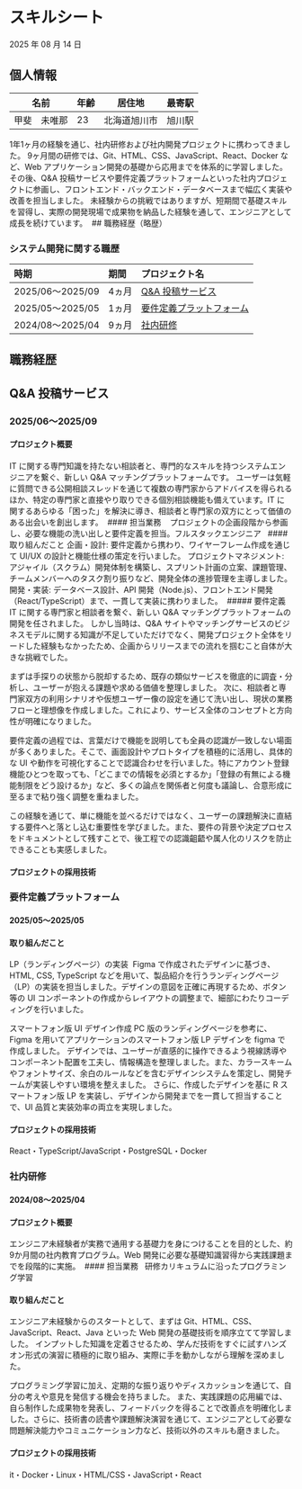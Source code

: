 # スキルシート

2025 年 08 月 14 日

## 個人情報


| 名前     | 年齢 | 居住地           | 最寄駅 |
|----------|------|------------------|--------|
| 甲斐　未唯那 | 23   | 北海道旭川市 | 旭川駅  |

1年1ヶ月の経験を通じ、社内研修および社内開発プロジェクトに携わってきました。
9ヶ月間の研修では、Git、HTML、CSS、JavaScript、React、Docker など、Web アプリケーション開発の基礎から応用までを体系的に学習しました。その後、Q&A 投稿サービスや要件定義プラットフォームといった社内プロジェクトに参画し、フロントエンド・バックエンド・データベースまで幅広く実装や改善を担当しました。
未経験からの挑戦ではありますが、短期間で基礎スキルを習得し、実際の開発現場で成果物を納品した経験を通して、エンジニアとして成長を続けています。
 ## 職務経歴（略歴）
 
 ### システム開発に関する職歴
 
 | 時期 | 期間 | プロジェクト名 |
 |:--------------- | :------ | :------------------------------------------------------------------------------------ |
 | 2025/06〜2025/09 | 4ヵ月 | [Q&A 投稿サービス](#Q&A投稿サービス) |
 | 2025/05〜2025/05 | 1ヵ月 | [要件定義プラットフォーム](#要件定義プラットフォーム) |
 | 2024/08〜2025/04 | 9ヵ月 | [社内研修](#社内研修) |

## 職務経歴

## Q&A 投稿サービス

### 2025/06〜2025/09

#### プロジェクト概要

IT に関する専門知識を持たない相談者と、専門的なスキルを持つシステムエンジニアを繋ぐ、新しい Q&A マッチングプラットフォームです。
ユーザーは気軽に質問できる公開相談スレッドを通じて複数の専門家からアドバイスを得られるほか、特定の専門家と直接やり取りできる個別相談機能も備えています。IT に関するあらゆる「困った」を解決に導き、相談者と専門家の双方にとって価値のある出会いを創出します。  #### 担当業務    プロジェクトの企画段階から参画し、必要な機能の洗い出しと要件定義を担当。フルスタックエンジニア   #### 取り組んだこと
企画・設計: 要件定義から携わり、ワイヤーフレーム作成を通じて UI/UX の設計と機能仕様の策定を行いました。
プロジェクトマネジメント: アジャイル（スクラム）開発体制を構築し、スプリント計画の立案、課題管理、チームメンバーへのタスク割り振りなど、開発全体の進捗管理を主導しました。
開発・実装: データベース設計、API 開発（Node.js）、フロントエンド開発（React/TypeScript）まで、一貫して実装に携わりました。  ##### 要件定義   IT に関する専門家と相談者を繋ぐ、新しい Q&A マッチングプラットフォームの開発を任されました。
しかし当時は、Q&A サイトやマッチングサービスのビジネスモデルに関する知識が不足していただけでなく、開発プロジェクト全体をリードした経験もなかったため、企画からリリースまでの流れを掴むこと自体が大きな挑戦でした。

まずは手探りの状態から脱却するため、既存の類似サービスを徹底的に調査・分析し、ユーザーが抱える課題や求める価値を整理しました。
次に、相談者と専門家双方の利用シナリオや仮想ユーザー像の設定を通じて洗い出し、現状の業務フローと理想像を作成しました。これにより、サービス全体のコンセプトと方向性が明確になりました。

要件定義の過程では、言葉だけで機能を説明しても全員の認識が一致しない場面が多くありました。そこで、画面設計やプロトタイプを積極的に活用し、具体的な UI や動作を可視化することで認識合わせを行いました。特にアカウント登録機能ひとつを取っても、「どこまでの情報を必須とするか」「登録の有無による機能制限をどう設けるか」など、多くの論点を関係者と何度も議論し、合意形成に至るまで粘り強く調整を重ねました。

この経験を通じて、単に機能を並べるだけではなく、ユーザーの課題解決に直結する要件へと落とし込む重要性を学びました。また、要件の背景や決定プロセスをドキュメントとして残すことで、後工程での認識齟齬や属人化のリスクを防止できることも実感しました。

#### プロジェクトの採用技術

### 要件定義プラットフォーム

#### 2025/05〜2025/05

#### 取り組んだこと

LP（ランディングページ）の実装  Figma で作成されたデザインに基づき、HTML, CSS, TypeScript などを用いて、製品紹介を行うランディングページ（LP）の実装を担当しました。デザインの意図を正確に再現するため、ボタン等の UI コンポーネントの作成からレイアウトの調整まで、細部にわたりコーディングを行いました。

スマートフォン版 UI デザイン作成
PC 版のランディングページを参考に、Figma を用いてアプリケーションのスマートフォン版 LP デザインを figma で作成しました。
デザインでは、ユーザーが直感的に操作できるよう視線誘導やコンポーネント配置を工夫し、情報構造を整理しました。また、カラースキームやフォントサイズ、余白のルールなどを含むデザインシステムを策定し、開発チームが実装しやすい環境を整えました。
さらに、作成したデザインを基に R スマートフォン版 LP を実装し、デザインから開発までを一貫して担当することで、UI 品質と実装効率の両立を実現しました。

#### プロジェクトの採用技術

React・TypeScript/JavaScript・PostgreSQL・Docker

### 社内研修

#### 2024/08〜2025/04

#### プロジェクト概要

エンジニア未経験者が実務で通用する基礎力を身につけることを目的とした、約9か月間の社内教育プログラム。Web 開発に必要な基礎知識習得から実践課題までを段階的に実施。  #### 担当業務   研修カリキュラムに沿ったプログラミング学習

#### 取り組んだこと

エンジニア未経験からのスタートとして、まずは Git、HTML、CSS、JavaScript、React、Java といった Web 開発の基礎技術を順序立てて学習しました。
インプットした知識を定着させるため、学んだ技術をすぐに試すハンズオン形式の演習に積極的に取り組み、実際に手を動かしながら理解を深めました。

プログラミング学習に加え、定期的な振り返りやディスカッションを通じて、自分の考えや意見を発信する機会を持ちました。
また、実践課題の応用編では、自ら制作した成果物を発表し、フィードバックを得ることで改善点を明確化しました。さらに、技術書の読書や課題解決演習を通じて、エンジニアとして必要な問題解決能力やコミュニケーション力など、技術以外のスキルも磨きました。

#### プロジェクトの採用技術

it・Docker・Linux・HTML/CSS・JavaScript・React
